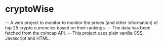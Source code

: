 # cryptoWise
-- A web project to monitor to monitor the prices (and other information) of top 25 crypto currencies based on their rankings.
-- The data has been fetched from the coincap API.
-- This project uses plain vanilla CSS, Javascript and HTML.
